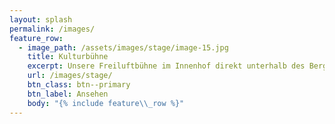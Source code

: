 ```yaml
---
layout: splash
permalink: /images/
feature_row:
  - image_path: /assets/images/stage/image-15.jpg
    title: Kulturbühne
    excerpt: Unsere Freiluftbühne im Innenhof direkt unterhalb des Bergwerks
    url: /images/stage/
    btn_class: btn--primary
    btn_label: Ansehen
    body: "{% include feature\\_row %}"
---
```

